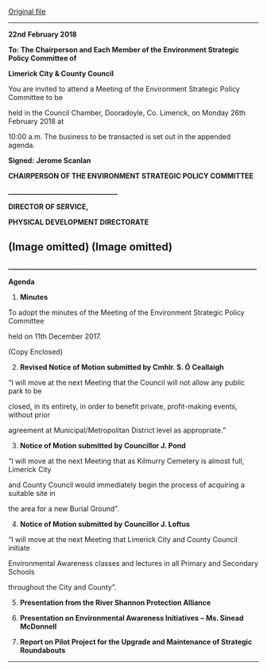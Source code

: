 [Original file](https://www.limerick.ie/sites/default/files/media/documents/2018-02/26th%20February%202018-%20Updated%20Agenda%20Environment%20Strategic%20Policy%20Committee%20%281%29.pdf)

---
**22nd** **February 2018**

**To: The Chairperson and Each Member of the Environment Strategic Policy Committee of**

**Limerick City & County Council**

You are invited to attend a Meeting of the Environment Strategic Policy Committee to be

held in the Council Chamber, Dooradoyle, Co. Limerick, on Monday 26th February 2018 at

10:00 a.m. The business to be transacted is set out in the appended agenda.

**Signed:** **Jerome Scanlan**

**CHAIRPERSON OF THE ENVIRONMENT STRATEGIC POLICY COMMITTEE**

**\_\_\_\_\_\_\_\_\_\_\_\_\_\_\_\_\_\_\_\_\_\_\_\_\_\_\_\_\_\_\_\_\_**

**DIRECTOR OF SERVICE,**

**PHYSICAL DEVELOPMENT DIRECTORATE**

(Image omitted)
(Image omitted)
---
**\_\_\_\_\_\_\_\_\_\_\_\_\_\_\_\_\_\_\_\_\_\_\_\_\_\_\_\_\_\_\_\_\_\_\_\_\_\_\_\_\_\_\_\_\_\_\_\_\_\_\_\_\_\_\_\_\_\_\_\_\_\_\_\_\_\_\_\_\_\_\_\_\_\_\_**

**Agenda**

1. **Minutes**

To adopt the minutes of the Meeting of the Environment Strategic Policy Committee

held on 11th December 2017.

(Copy Enclosed)

2. **Revised Notice of Motion submitted by Cmhlr. S. Ó Ceallaigh**

“I will move at the next Meeting that the Council will not allow any public park to be

closed, in its entirety, in order to benefit private, profit-making events, without prior

agreement at Municipal/Metropolitan District level as appropriate.”

3. **Notice of Motion submitted by Councillor J. Pond**

“I will move at the next Meeting that as Kilmurry Cemetery is almost full, Limerick City

and County Council would immediately begin the process of acquiring a suitable site in

the area for a new Burial Ground”.

4. **Notice of Motion submitted by Councillor J. Loftus**

“I will move at the next Meeting that Limerick City and County Council initiate

Environmental Awareness classes and lectures in all Primary and Secondary Schools

throughout the City and County”.

5. **Presentation from the River Shannon Protection Alliance**

6. **Presentation on Environmental Awareness Initiatives** **–** **Ms. Sinead McDonnell**

7. **Report on Pilot Project for the Upgrade and Maintenance of Strategic Roundabouts**
---
